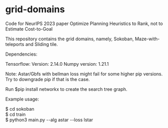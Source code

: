 # grid-domains
Code for NeurIPS 2023 paper Optimize Planning Heuristics to Rank, not to Estimate Cost-to-Goal

This repository contains the grid domains, namely, Sokoban, Maze-with-teleports and Sliding tile. 

Dependencies:

Tensorflow: Version: 2.14.0
Numpy version: 1.21.1

Note: Astar/Gbfs with bellman loss might fail for some higher pip versions.  Try to downgrade pip if that is the case.


Run $pip install networkx to create the search tree graph.


Example usage:

$ cd sokoban\
$ cd train\
$ python3 main.py --alg astar --loss lstar
